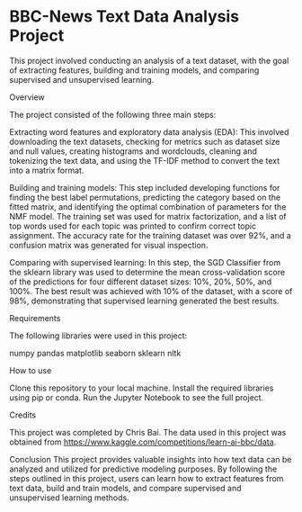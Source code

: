 # BBC-News Text Data Analysis Project

This project involved conducting an analysis of a text dataset, with the goal of extracting features, building and training models, and comparing supervised and unsupervised learning.

Overview

The project consisted of the following three main steps:

Extracting word features and exploratory data analysis (EDA): This involved downloading the text datasets, checking for metrics such as dataset size and null values, creating histograms and wordclouds, cleaning and tokenizing the text data, and using the TF-IDF method to convert the text into a matrix format.

Building and training models: This step included developing functions for finding the best label permutations, predicting the category based on the fitted matrix, and identifying the optimal combination of parameters for the NMF model. The training set was used for matrix factorization, and a list of top words used for each topic was printed to confirm correct topic assignment. The accuracy rate for the training dataset was over 92%, and a confusion matrix was generated for visual inspection.

Comparing with supervised learning: In this step, the SGD Classifier from the sklearn library was used to determine the mean cross-validation score of the predictions for four different dataset sizes: 10%, 20%, 50%, and 100%. The best result was achieved with 10% of the dataset, with a score of 98%, demonstrating that supervised learning generated the best results.

Requirements

The following libraries were used in this project:

numpy
pandas
matplotlib
seaborn
sklearn
nltk

How to use

Clone this repository to your local machine.
Install the required libraries using pip or conda.
Run the Jupyter Notebook to see the full project.

Credits

This project was completed by Chris Bai. The data used in this project was obtained from https://www.kaggle.com/competitions/learn-ai-bbc/data.

Conclusion
This project provides valuable insights into how text data can be analyzed and utilized for predictive modeling purposes. By following the steps outlined in this project, users can learn how to extract features from text data, build and train models, and compare supervised and unsupervised learning methods.
